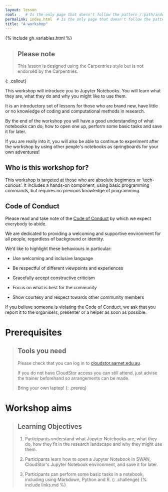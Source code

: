 ```yaml
---
layout: lesson
root: .  # Is the only page that doesn't follow the pattern /:path/index.html
permalink: index.html  # Is the only page that doesn't follow the pattern /:path/index.html
title: "A workshop"
---
```

{% include gh_variables.html %}

> ## Please note
>
> This lesson is designed using the Carpentries style but is not endorsed by the Carpentries.
>
{: .callout}

This workshop will introduce you to Jupyter Notebooks. You will learn what they are, what they do and why you might like to use them.

It is an introductory set of lessons for those who are brand new, have little or no knowledge of coding and computational methods in research.

By the end of the workshop you will have a good understanding of what notebooks can do, how to open one up, perform some basic tasks and save it for later.

If you are really into it, you will also be able to continue to experiment after the workshop by using other people's notebooks as springboards for your own adventures!

## Who is this workshop for?

This workshop is targeted at those who are absolute beginners or ‘tech-curious’. It includes a hands-on component, using basic programming commands, but requires no previous knowledge of programming.

## Code of Conduct 

Please read and take note of the [Code of Conduct](https://docs.carpentries.org/topic_folders/policies/code-of-conduct.html) by which we expect everybody to abide.

We are dedicated to providing a welcoming and supportive environment for all people, regardless of background or identity.

We’d like to highlight these behaviours in particular:


* Use welcoming and inclusive language

* Be respectful of different viewpoints and experiences

* Gracefully accept constructive criticism

* Focus on what is best for the community

* Show courtesy and respect towards other community members


If you believe someone is violating the Code of Conduct, we ask that you report it to the organisers, presenter or a helper as soon as possible. 

# Prerequisites

>## Tools you need
>
>Please check that you can log in to [cloudstor.aarnet.edu.au](https://cloudstor.aarnet.edu.au).
>
>If you do not have CloudStor access you can still attend, just advise the trainer beforehand so arrangements can be made.
>
>Bring your own laptop!
{: .prereq}

# Workshop aims

>## Learning Objectives
>
>1. Participants understand what Jupyter Notebooks are, what they do, how they fit in the research landscape and why they might use them.
>
>2. Participants learn how to open a Jupyter Notebook in SWAN, CloudStor's Jupyter Notebook environment, and save it for later.
>
>3. Participants can perform some basic tasks in a notebook, including using Markdown, Python and R.
{: .challenge}
{% include links.md %}
